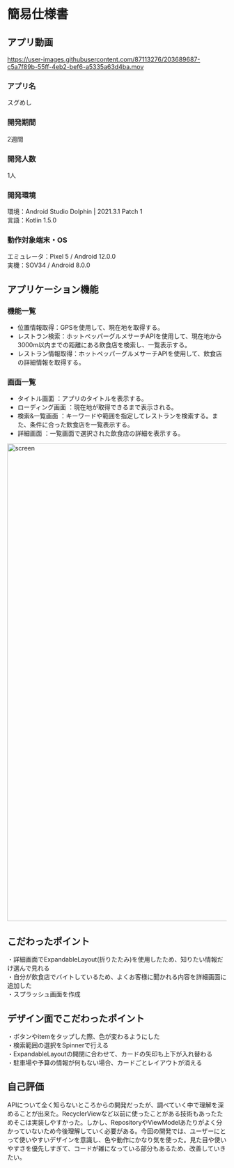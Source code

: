 # 簡易仕様書

## アプリ動画
https://user-images.githubusercontent.com/87113276/203689687-c5a7f89b-55ff-4eb2-bef6-a5335a63d4ba.mov

### アプリ名
スグめし

### 開発期間
2週間

### 開発人数
1人  

### 開発環境
環境：Android Studio Dolphin | 2021.3.1 Patch 1  
言語：Kotlin 1.5.0

### 動作対象端末・OS
エミュレータ：Pixel 5 / Android 12.0.0  
実機：SOV34 / Android 8.0.0



## アプリケーション機能

### 機能一覧
- 位置情報取得：GPSを使用して、現在地を取得する。
- レストラン検索：ホットペッパーグルメサーチAPIを使用して、現在地から3000m以内までの距離にある飲食店を検索し、一覧表示する。
- レストラン情報取得：ホットペッパーグルメサーチAPIを使用して、飲食店の詳細情報を取得する。


### 画面一覧
- タイトル画面 ：アプリのタイトルを表示する。
- ローディング画面 ：現在地が取得できるまで表示される。
- 検索&一覧画面 ：キーワードや範囲を指定してレストランを検索する。また、条件に合った飲食店を一覧表示する。
- 詳細画面 ：一覧画面で選択された飲食店の詳細を表示する。  

<img width="1096" alt="screen" src="https://user-images.githubusercontent.com/87113276/203691490-e7930abd-d8ed-424c-b270-6a8cadad2dc4.png">


## こだわったポイント
・詳細画面でExpandableLayout(折りたたみ)を使用したため、知りたい情報だけ選んで見れる  
・自分が飲食店でバイトしているため、よくお客様に聞かれる内容を詳細画面に追加した  
・スプラッシュ画面を作成    

## デザイン面でこだわったポイント
・ボタンやitemをタップした際、色が変わるようにした  
・検索範囲の選択をSpinnerで行える  
・ExpandableLayoutの開閉に合わせて、カードの矢印も上下が入れ替わる  
・駐車場や予算の情報が何もない場合、カードごとレイアウトが消える  

## 自己評価 
APIについて全く知らないところからの開発だったが、調べていく中で理解を深めることが出来た。RecyclerViewなど以前に使ったことがある技術もあったためそこは実装しやすかった。しかし、RepositoryやViewModelあたりがよく分かっていないため今後理解していく必要がある。今回の開発では、ユーザーにとって使いやすいデザインを意識し、色や動作にかなり気を使った。見た目や使いやすさを優先しすぎて、コードが雑になっている部分もあるため、改善していきたい。

